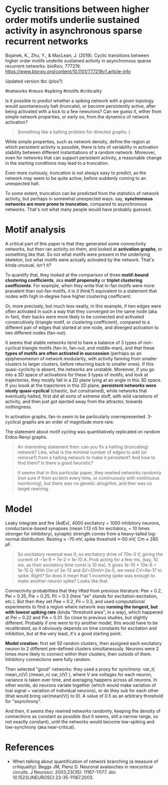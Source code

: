 # Cyclic transitions between higher order motifs underlie sustained activity in asynchronous sparse recurrent networks
Bojanek, K., Zhu, Y., & MacLean, J. (2019). Cyclic transitions between higher order motifs underlie sustained activity in asynchronous sparse recurrent networks. bioRxiv, 777219.
https://www.biorxiv.org/content/10.1101/777219v1.article-info

Updated version tbc (plos?)

#networks #neuro #spiking #motifs #criticality

Is it possible to predict whether a spiking network with a given topology would spontaneously halt (truncate), or become persistently active, after being activated with a kick to a few newurons? Can we guess it, either from simple network properties, or early on, from the dynamics of network activation?

> Something like a halting problem for directed graphs :)

While simple properties, such as network density, define the region at which persistent activity is possible, there is lots of variability in activation stability between different instantiations of a random network. Moreover, even for networks that can support persistent activity, a reasonable change in the starting conditions may lead to a truncation. 

Even more curiously, truncation is not always easy to predict, as the network may seem to be quite active, before suddenly coming to an unexpected halt. 

To some extent, truncation can be predicted from the statistics of network activity, but perhaps in somewhat unexpected ways: say, **synchronous networks are more prone to truncation**, compared to asynchronous networks. That's not what many people would have probably guessed.

# Motif analysis

A critical part of this paper is that they generated some connectivity networks, but then ran activity on them, and looked at **activation graphs**, or something like that. So not what motifs were present in the underlying skeleton, but what motifs were actually activated by the network. That's kinda unusual, isn't it?

To quantify that, they looked at the comparison of three **motif-bound clustering coefficients**, aka **motif propensity** or **triplet clustering coefficients**. For example, when they write that in-fan motifs were more pravalent than out-fan motifs, it is (_I think?_) equivalent to a statement that nodes with high in-degree have higher clustering coefficient. 

Or, more precisely, but much less neatly, in this example, if two edges were often activated in such a way that they converged on the same node (aka in-fan), their backs were more likely to be connected and activated consecutively (triangle motif, or clustering coefficient), compared to a different pair of edges that started at one node, and diverged activation to two different nodes (fan-out).

It seems that stable networks tend to have a balance of 3 types of non-cyclical triangle motifs (fan-in, fan-out, and middle-man), and that these **types of motifs are often activated in succession** (perhaps as an epiphenomenon of network modularity, with activity fanning from smaller clusters to larger clusters, before returning back to smaller ones). If this quasi-cyclicity is absent, the networks are unstable. Moreover, if you go into a 3D space of activations for these 3 types of motifs, and look at trajectories, they mostly fall in a 2D plane lying at an angle in this 3D space. If you loook at the trajectores in this 2D plane, **persistent networks were nicely quasi-cyclical** (chaotic, but constrained), while networks that eventually halted, first did all sorts of extreme stuff, with wild variations of activity, and then just got ejected away from the attractor, towards nothingness.

In activation graphs, fan-in seem to be particularly overrepresented. 3-cyclical graphs are an order of magnitude more rare.

The statement about motif cycling was quantitatively replicated on random Erdos-Renyi graphs.

> An interesting statement then: can you fix a halting (truncating) network? Like, what is the minimal number of edges to add (or remove?) from a halting network to make it persistent? And how to find them? Is there a good heuristic?

> It seems that in this particular paper, they rewired networks randomly (not sure if from scratch every time, or continuously with continuous monitoring), but there was no genetic alrogirhm, and ther was no target rewiring.

# Model

Leaky integrate and fire (AdEx), 4000 excitatory + 1000 inhibitory neurons, conductance-based synapses (mean 1.13 nS for excitatory, ~ 10 times stronger for inhibitory), synaptic strength comes from a heavy-tailed log-normal distribution. Resting ≈ -70 mV, spike threshold ≈-50 mV, Cm ≈ 280 pF.

> So excitatory reversal was 0, so excitatory drive of 70e-3 V, giving the current of ~1e-9 * 7e-2 ≈ 1e-10 A. Prob acting for a few ms, (say, 10 ms, as their excitatory time const is 10 ms). It gives 1e-10 * 10e-6 = 1e-15 Q. With Cm of 3e-12 and ∆V=20mV=2e-5, we need CV=6e-17 to spike. Right? So does it mean that 1 incoming spike was enough to make another neuron spike? Looks like that.

Connectivity probabilities that they lifted from previous literature: Pee = 0.2, Pei = 0.35, Pie = 0.25, Pii = 0.3 (here "ee" stands for excitation-excitation, etc.). But then they set Pee = 0.2, Pii = 0.3, and used computational experiments to find a region where network was **running the longest, but with lowest spiking rate** (kinda "threshold area", in a way), which happened at Pei = 0.22 and Pie = 0.31. So close to previous studies, but slightly different. Probably if one were to try another model, this would have to be recalibrated, as it obviously depends on time constants for excitation and inhibition, but at the very least, it's a good starting point.

**Model creation:** first set 50 random clusters, then assigned each excitatory neuron to 2 different pre-defined clusters simultaneously. Neurons were 2 times more likely to connect within their clusters, then outside of them. Inhibitory connections were fully random.	

Then selected "good" networks: they used a proxy for synchrony: var_t( mean_n(V) )/mean_n( var_t(V) ), where V are voltages for each neuron, variance is taken over time, and averaging happens across all neurons. In other words, do neurons variate together (which would make variation of toal signal ~ variation of individual neurons), or do they sub for each other (that would bring var(mean(V)) to 0). A value of 0.5 as an arbitrary threshold for "asynchrony".

And then, it seems they rewired networks randomly, keeping the density of connections as constant as possible (but it seems, still a narrow range, so not exactly constant), until the networks would become low-spiking and low-synchrony (aka near-critical).

# References

* When talking about quantification of network branching (a measure of critiquality): Beggs JM, Plenz D. Neuronal avalanches in neocortical circuits. J Neurosci. 2003;23(35): 11167-11177. doi: 10.1523/JNEUROSCI.23-35-11167.2003.